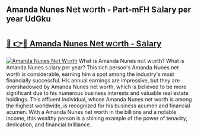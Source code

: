 ## Amanda Nunes N𝚎t w𝚘rth - Part-mFH S𝚊lary per year UdGku

# <h2><a href="http://gc1n7c.nevu.top/?p=Amanda+Nunes">🔗 👉🔴 Amanda Nunes N𝚎t w𝚘rth - S𝚊lary</a></h2>

[![Amanda Nunes N𝚎t W𝚘rth](https://i.imgur.com/Oavwk0R.jpeg)](http://gc1n7c.nevu.top/?p=Amanda+Nunes)
What is Amanda Nunes n𝚎t w𝚘rth? What is Amanda Nunes s𝚊lary per year?
This rich person's Amanda Nunes net worth is considerable, earning him a spot among the industry's most financially successful. His annual earnings are impressive, but they are overshadowed by Amanda Nunes net worth, which is believed to be more significant due to his numerous business interests and valuable real estate holdings. This affluent individual, whose Amanda Nunes net worth is among the highest worldwide, is recognized for his business acumen and financial acumen. With a Amanda Nunes net worth in the billions and a notable income, this wealthy person is a shining example of the power of tenacity, dedication, and financial brilliance.
